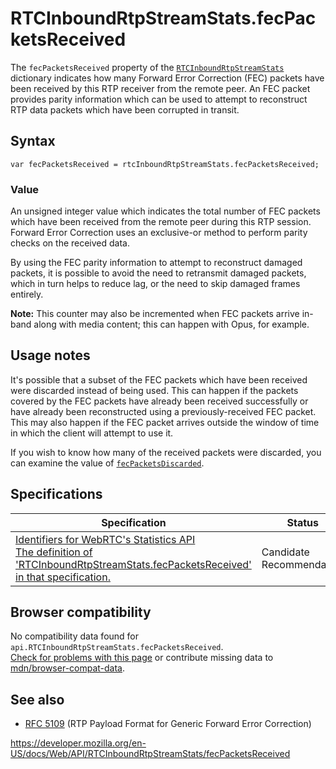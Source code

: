# RTCInboundRtpStreamStats.fecPacketsReceived

The `fecPacketsReceived` property of the [`RTCInboundRtpStreamStats`](../rtcinboundrtpstreamstats) dictionary indicates how many Forward Error Correction (FEC) packets have been received by this RTP receiver from the remote peer. An FEC packet provides parity information which can be used to attempt to reconstruct RTP data packets which have been corrupted in transit.

## Syntax

    var fecPacketsReceived = rtcInboundRtpStreamStats.fecPacketsReceived;

### Value

An unsigned integer value which indicates the total number of FEC packets which have been received from the remote peer during this RTP session. Forward Error Correction uses an exclusive-or method to perform parity checks on the received data.

By using the FEC parity information to attempt to reconstruct damaged packets, it is possible to avoid the need to retransmit damaged packets, which in turn helps to reduce lag, or the need to skip damaged frames entirely.

**Note:** This counter may also be incremented when FEC packets arrive in-band along with media content; this can happen with Opus, for example.

## Usage notes

It's possible that a subset of the FEC packets which have been received were discarded instead of being used. This can happen if the packets covered by the FEC packets have already been received successfully or have already been reconstructed using a previously-received FEC packet. This may also happen if the FEC packet arrives outside the window of time in which the client will attempt to use it.

If you wish to know how many of the received packets were discarded, you can examine the value of [`fecPacketsDiscarded`](fecpacketsdiscarded).

## Specifications

<table><thead><tr class="header"><th>Specification</th><th>Status</th><th>Comment</th></tr></thead><tbody><tr class="odd"><td><a href="https://w3c.github.io/webrtc-stats/#dom-rtcinboundrtpstreamstats-fecpacketsreceived">Identifiers for WebRTC's Statistics API<br />
<span class="small">The definition of 'RTCInboundRtpStreamStats.fecPacketsReceived' in that specification.</span></a></td><td><span class="spec-cr">Candidate Recommendation</span></td><td>Initial definition.</td></tr></tbody></table>

## Browser compatibility

No compatibility data found for `api.RTCInboundRtpStreamStats.fecPacketsReceived`.  
[Check for problems with this page](#on-github) or contribute missing data to [mdn/browser-compat-data](https://github.com/mdn/browser-compat-data).

## See also

- [RFC 5109](https://tools.ietf.org/html/rfc5109) (RTP Payload Format for Generic Forward Error Correction)

<a href="https://developer.mozilla.org/en-US/docs/Web/API/RTCInboundRtpStreamStats/fecPacketsReceived" class="_attribution-link">https://developer.mozilla.org/en-US/docs/Web/API/RTCInboundRtpStreamStats/fecPacketsReceived</a>
